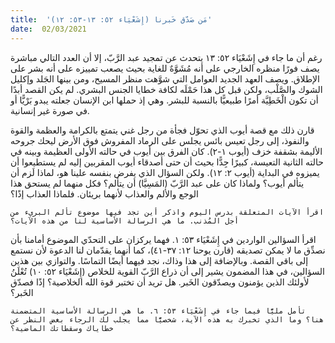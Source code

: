 ```yaml
---
title:  'مَن صَدّق خَبرنا (إِشَعْيَاء ٥٢: ١٣-٥٣: ١٢)'
date:  02/03/2021
---
```


رغم أن ما جاء في إِشَعْيَاء ٥٢: ١٣ يتحدث عن تمجيد عبد الرَّبّ، إلا أن العدد التالي مباشرة يصف فورًا منظره الخارجي على أنه مُشَوَّهٌ للغاية بحيث يصعب تمييزه على أنه بشر على الإطلاق. ويصف العهد الجديد العوامل التي شوَّهت منظر المسيح، ومن بينها الجَلد وإكليل الشوك والصَّلْب، ولكن قبل كل هذا حَمْلَه لكافة خطايا الجنس البشري. لم يكن القصد أبدًا أن تكون الْخَطِيَّة أمرًا طبيعيًّا بالنسبة للبشر. وهي إذ حملها ابن الإنسان جعلته يبدو بَرْيًّا أو في صورة غير إنسانية.

قارن ذلك مع قصة أيوب الذي تحوّل فجأة من رجل غني يتمتع بالكرامة والعظمة والقوة والنفوذ، إلى رجل تعيس بائس يجلس على الرماد المفروش فوق الأرض ليحك جروحه الأليمة بشقفة خزف (أيوب ١-٢). كان الفرق بين أيوب في حالته الأولى العظيمة وبينه في حالته الثانية التعيسة، كبيرًا جِدًّا بحيث أن حتى أصدقاء أيوب المقربين إليه لم يستطيعوا أن يميزوه في البداية (أيوب ٢: ١٢). ولكن السؤال الذي يفرض بنفسه علينا هو، لماذا لَزم أن يتألم أيوب؟ ولماذا كان على عبد الرَّبّ (المَسِيَّا) أن يتألم؟ فكل منهما لم يستحق هذا الوجع والألم والعذاب لأنهما بريئان. فلماذا العذاب إذًا؟

`اقرأ الآيات المتعلقة بدرس اليوم واذكر أين تجد فيها موضوع تألم البريء من أجل المُذنب. ما هي الرسالة الأساسية لنا من هذه الآيات؟`

اقرأ السؤالين الواردين في إِشَعْيَاء ٥٣: ١. فهما يركزان على التحدّي الموضوع أمامنا بأن نصدِّق ما لا يمكن تصديقه (قارن يوحنا ١٢: ٣٧-٤١)، كما أنهما يقدّمان لنا الدعوة لأن نستمع إلى باقي القصة. وبالإضافة إلى هذا وذاك، نجد فيهما أيضًا التماسًا. والتوازي بين هذين السؤالين، في هذا المضمون يشير إلى أن ذراع الرَّبّ القوية للخلاص (إِشَعْيَاء ٥٢: ١٠) تُعْلَنُ لأولئك الذين يؤمنون ويصدّقون الخَبر. هل تريد أن تختبر قوة الله الخلاصية؟ إذًا فصدّق الخَبر؟

`تأمل مليًّا فيما جاء في إِشَعْيَاء ٥٣: ٦. ما هي الرسالة الأساسية المتضمنة هنا؟ وما الذي تخبرك به هذه الآية، شخصيًّا مما يجلب لك الرجاء بغض النظر عن خطاياك وسقطاتك الماضية؟`
